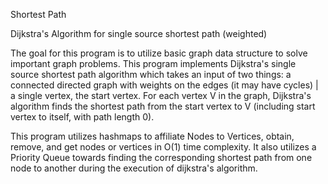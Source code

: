 Shortest Path

Dijkstra's Algorithm for single source shortest path (weighted)

The goal for this program is to utilize basic graph data structure to solve important graph problems. This program implements Dijkstra's single source shortest path algorithm which takes an input of two things: a connected directed graph with weights on the edges (it may have cycles) | a single vertex, the start vertex. For each vertex V in the graph, Dijkstra's algorithm finds the shortest path from the start vertex to V (including start vertex to itself, with path length 0). 

This program utilizes hashmaps to affiliate Nodes to Vertices, obtain, remove, and get nodes or vertices in O(1) time complexity. It also utilizes a Priority Queue towards finding the corresponding shortest path from one node to another during the execution of dijkstra's algorithm.